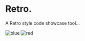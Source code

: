 # Retro.
A Retro style code showcase tool...


![blue](https://user-images.githubusercontent.com/83249470/220006608-6db206c2-5733-4a32-abae-e34587ebb57b.jpg)
![red](https://user-images.githubusercontent.com/83249470/220006667-bf49c19d-b966-458c-a088-f9fa0fde730b.jpg)
